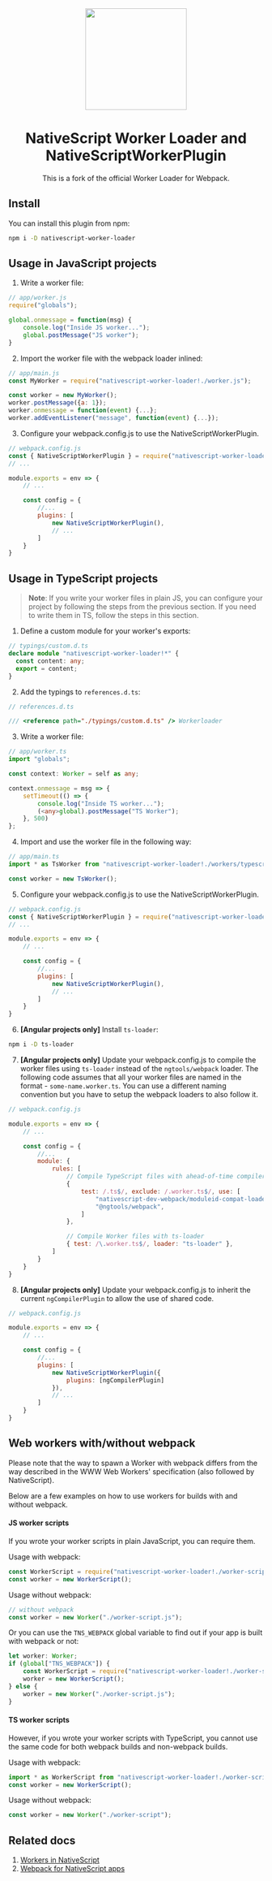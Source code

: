 <div align="center">
  <a href="https://github.com/webpack/webpack">
    <img width="200" height="200" hspace="25" src="https://cdn.rawgit.com/webpack/media/e7485eb2/logo/icon.svg">
  </a>
  <h1>NativeScript Worker Loader and NativeScriptWorkerPlugin</h1>
  <p>This is a fork of the official Worker Loader for Webpack.</p> 
</div>

## Install

You can install this plugin from npm:
``` bash
npm i -D nativescript-worker-loader
```

## Usage in JavaScript projects

1. Write a worker file:
``` javascript
// app/worker.js
require("globals");

global.onmessage = function(msg) {
    console.log("Inside JS worker...");
    global.postMessage("JS worker");
}
```
2. Import the worker file with the webpack loader inlined:

``` javascript
// app/main.js
const MyWorker = require("nativescript-worker-loader!./worker.js");

const worker = new MyWorker();
worker.postMessage({a: 1});
worker.onmessage = function(event) {...};
worker.addEventListener("message", function(event) {...});
```

3. Configure your webpack.config.js to use the NativeScriptWorkerPlugin.

``` javascript
// webpack.config.js
const { NativeScriptWorkerPlugin } = require("nativescript-worker-loader/NativeScriptWorkerPlugin");
// ...

module.exports = env => {
    // ...

    const config = {
        //...
        plugins: [
            new NativeScriptWorkerPlugin(),
            // ...
        ]
    }
}
```

## Usage in TypeScript projects

> **Note**: If you write your worker files in plain JS, you can configure your project by following the steps from the previous section. If you need to write them in TS, follow the steps in this section.

1. Define a custom module for your worker's exports:

``` typescript
// typings/custom.d.ts
declare module "nativescript-worker-loader!*" {
  const content: any;
  export = content;
}
```

2. Add the typings to `references.d.ts`:
``` typescript
// references.d.ts

/// <reference path="./typings/custom.d.ts" /> Workerloader
```

3. Write a worker file:

``` typescript
// app/worker.ts
import "globals";

const context: Worker = self as any;

context.onmessage = msg => {
    setTimeout(() => {
        console.log("Inside TS worker...");
        (<any>global).postMessage("TS Worker");
    }, 500)
};
```

4. Import and use the worker file in the following way:
``` typescript
// app/main.ts
import * as TsWorker from "nativescript-worker-loader!./workers/typescript.worker";

const worker = new TsWorker();
```

5. Configure your webpack.config.js to use the NativeScriptWorkerPlugin.

``` javascript
// webpack.config.js
const { NativeScriptWorkerPlugin } = require("nativescript-worker-loader/NativeScriptWorkerPlugin");
// ...

module.exports = env => {
    // ...

    const config = {
        //...
        plugins: [
            new NativeScriptWorkerPlugin(),
            // ...
        ]
    }
}
```

6. **[Angular projects only]** Install `ts-loader`:

``` bash
npm i -D ts-loader
```

7. **[Angular projects only]** Update your webpack.config.js to compile the worker files using `ts-loader` instead of the `ngtools/webpack` loader. The following code assumes that all your worker files are named in the format - ```some-name.worker.ts```. You can use a different naming convention but you have to setup the webpack loaders to also follow it.

``` javascript
// webpack.config.js

module.exports = env => {
    // ...

    const config = {
        //...
        module: {
            rules: [
                // Compile TypeScript files with ahead-of-time compiler.
                {
                    test: /.ts$/, exclude: /.worker.ts$/, use: [
                        "nativescript-dev-webpack/moduleid-compat-loader",
                        "@ngtools/webpack",
                    ]
                },

                // Compile Worker files with ts-loader
                { test: /\.worker.ts$/, loader: "ts-loader" },
            ]
        }
    }
}
```

8. **[Angular projects only]** Update your webpack.config.js to inherit the current `ngCompilerPlugin` to allow the use of shared code.

``` javascript
// webpack.config.js

module.exports = env => {
    // ...

    const config = {
        //...
        plugins: [
            new NativeScriptWorkerPlugin({
                plugins: [ngCompilerPlugin]
            }),
            // ...
        ]
    }
}
```

## Web workers with/without webpack

Please note that the way to spawn a Worker with webpack differs from the way described in the WWW Web Workers' specification (also followed by NativeScript).

Below are a few examples on how to use workers for builds with and without webpack.
#### JS worker scripts
If you wrote your worker scripts in plain JavaScript, you can require them.

Usage with webpack:
``` ts
const WorkerScript = require("nativescript-worker-loader!./worker-script.js");
const worker = new WorkerScript();
```

Usage without webpack:

``` ts
// without webpack
const worker = new Worker("./worker-script.js");
```

Or you can use the `TNS_WEBPACK` global variable to find out if your app is built with webpack or not:
``` ts
let worker: Worker;
if (global["TNS_WEBPACK"]) {
    const WorkerScript = require("nativescript-worker-loader!./worker-script.js");
    worker = new WorkerScript();
} else {
    worker = new Worker("./worker-script.js");
}
```
#### TS worker scripts
However, if you wrote your worker scripts with TypeScript, you cannot use the same code for both webpack builds and non-webpack builds.

Usage with webpack:
``` ts
import * as WorkerScript from "nativescript-worker-loader!./worker-script";
const worker = new WorkerScript();
```

Usage without webpack:
```ts
const worker = new Worker("./worker-script");

```

## Related docs

1. [Workers in NativeScript](https://docs.nativescript.org/core-concepts/multithreading-model)
2. [Webpack for NativeScript apps](https://docs.nativescript.org/best-practices/bundling-with-webpack)
